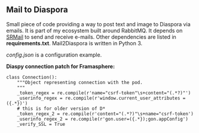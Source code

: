 ## Mail to Diaspora

Small piece of code providing a way to post text and image to Diaspora via
emails. It is part of my ecosystem built around RabbitMQ. It depends on
[SRMail](https://github.com/kianby/srmail) to send and receive e-mails. Other
dependencies are listed in **requirements.txt**. Mail2Diaspora is written in
Python 3.

*config.json* is a configuration example.


**Diaspy connection patch for Framasphere:**

    class Connection():
        """Object representing connection with the pod.
        """
        _token_regex = re.compile(r'name="csrf-token"\s+content="(.*?)"')
        _userinfo_regex = re.compile(r'window.current_user_attributes = ({.*})')
        # this is for older version of D*
        _token_regex_2 = re.compile(r'content="(.*?)"\s+name="csrf-token')
        _userinfo_regex_2 = re.compile(r'gon.user=({.*});gon.appConfig')
        _verify_SSL = True